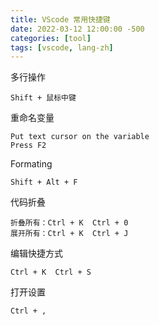 ```yaml
---
title: VScode 常用快捷键
date: 2022-03-12 12:00:00 -500
categories: [tool]
tags: [vscode, lang-zh]
---
```


多行操作
```
Shift + 鼠标中键
```

重命名变量
```
Put text cursor on the variable
Press F2
```

Formating
```
Shift + Alt + F
```

代码折叠
```
折叠所有：Ctrl + K  Ctrl + 0
展开所有：Ctrl + K  Ctrl + J
```

编辑快捷方式
```
Ctrl + K  Ctrl + S
```

打开设置
```
Ctrl + ,
```